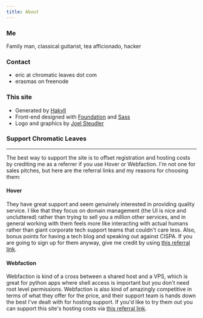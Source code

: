 ```yaml
---
title: About
---
```


### Me

Family man, classical guitarist, tea afficionado, hacker


### Contact

* eric at chromatic leaves dot com
* erasmas on freenode


### This site

* Generated by [Hakyll](http://jaspervdj.be/hakyll/)
* Front-end designed with [Foundation](http://foundation.zurb.com/) and
[Sass](http://sass-lang.com/)
* Logo and graphics by [Joel Steudler](http://joelsteudler.com/)


### Support Chromatic Leaves

-------------------------------------------

The best way to support the site is to offset registration and hosting costs
by crediting me as a referrer if you use Hover or Webfaction. I'm not one for
sales pitches, but here are the referral links and my reasons for choosing them:

#### Hover

They have great support and seem genuinely interested in providing quality
service. I like that they focus on domain management (the UI is nice and
uncluttered) rather than trying to sell you a million other services, and in
general working with them feels more like interacting with actual humans rather
than giant corporate tech support teams that couldn't care less. Also, bonus
points for having a tech blog and speaking out against CISPA. If you are going
to sign up for them anyway, give me credit by using [this referral
link](https://hover.com/qwoiXXrt).


#### Webfaction

Webfaction is kind of a cross between a shared host and a VPS, which is great
for python apps where shell access is important but you don't need root level
permissions. Webfaction is also kind of amazingly competitive in terms of what
they offer for the price, and their support team is hands down the best I've
dealt with for hosting support. If you'd like to try them out you can support
this site's hosting costs via [this referral
link](http://www.webfaction.com/signup?affiliate=chroma).